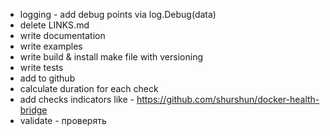 * logging - add debug points via log.Debug(data)
* delete LINKS.md
* write documentation
* write examples
* write build & install make file with versioning
* write tests
* add to github
* calculate duration for each check
* add checks indicators like - https://github.com/shurshun/docker-health-bridge
* validate - проверять 